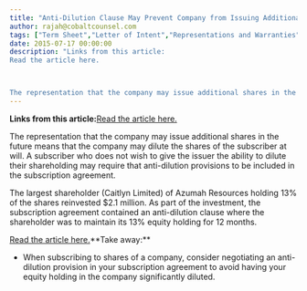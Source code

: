 ```yaml
---
title: "Anti-Dilution Clause May Prevent Company from Issuing Additional Shares"
author: rajah@cobaltcounsel.com
tags: ["Term Sheet","Letter of Intent","Representations and Warranties","Subscription Agreement","Company Formation","Rajah","Share Purchase Agreement","Investor Term Sheet","Memorandum of Understanding"]
date: 2015-07-17 00:00:00
description: "Links from this article:
Read the article here.



The representation that the company may issue additional shares in the future..."
---
```


**Links from this article:**[Read the article here.](http://www.proactiveinvestors.com.au/companies/news/57606/azumah-resources-cornerstone-investor-adds-to-holdings-at-premium-57606.html?)

The representation that the company may issue additional shares in the future means that the company may dilute the shares of the subscriber at will. A subscriber who does not wish to give the issuer the ability to dilute their shareholding may require that anti-dilution provisions to be included in the subscription agreement.

The largest shareholder (Caitlyn Limited) of Azumah Resources holding 13% of the shares reinvested $2.1 million. As part of the investment, the subscription agreement contained an anti-dilution clause where the shareholder was to maintain its 13% equity holding for 12 months.

[Read the article here.](http://www.proactiveinvestors.com.au/companies/news/57606/azumah-resources-cornerstone-investor-adds-to-holdings-at-premium-57606.html?)**Take away:**
- When subscribing to shares of a company, consider negotiating an anti-dilution provision in your subscription agreement to avoid having your equity holding in the company significantly diluted.